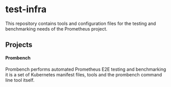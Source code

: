 # test-infra
This repository contains tools and configuration files for the testing and benchmarking needs of the Prometheus project.

## Projects 

#### Prombench
Prombench performs automated Prometheus E2E testing and benchmarking it is a set of Kubernetes manifest files, tools and the prombench command line tool itself. 